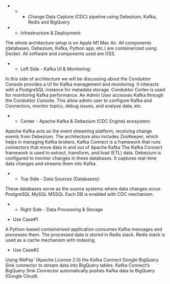 - - - Change Data Capture (CDC) pipeline using Debezium, Kafka, Redis and BigQuery

 - - Infrastructure & Deployment:

The whole architecture setup is on Apple M1 Mac Air.
All components (databases, Debezium, Kafka, Python app, etc.) are containerized using Docker.
All software and components used are OSS.

 - - Left Side - Kafka UI & Monitoring:

In this side of architecture we will be discussing about the Conduktor Console provides a UI for Kafka management and monitoring. It interacts with a PostgreSQL instance for metadata storage. Conduktor Cortex is used for monitoring Kafka performance.
An Admin User accesses Kafka through the Conduktor Console. This allow admin user to configure Kafka and Connectors, monitor topics, debug issues, and analyse data, etc.

 - - Center - Apache Kafka & Debezium (CDC Engine) ecosystem:

Apache Kafka acts as the event streaming platform, receiving change events from Debezium.
The architecture also includes ZooKeeper, which helps in managing Kafka brokers.
Kafka Connect is a framework that runs connectors that move data in and out of Apache Kafka
The Kafka Connect framework is used to extract, transform, and load (ETL) data.
Debezium is configured to monitor changes in these databases.
It captures real-time data changes and streams them into Kafka.

 - - Top Side - Data Sources (Databases):

These databases serve as the source systems where data changes occur.
PostgreSQL
MySQL
MSSQL
Each DB is enabled with CDC mechanism.

 - - Right Side - Data Processing & Storage

 - Use Case#1

A Python-based containerised application consumes Kafka messages and processes them.
The processed data is stored in Redis stack. Redis stack is used as a cache mechanism with indexing.

 - Use Case#2

Using WePay’ (Apache License 2.0) the Kafka Connect Google BigQuery Sink connector to stream data into BigQuery tables. Kafka Connect’s BigQuery Sink Connector automatically pushes Kafka data to BigQuery (Google Cloud).
